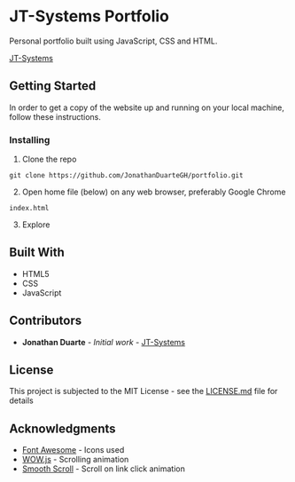 # JT-Systems Portfolio

Personal portfolio built using JavaScript, CSS and HTML.

[JT-Systems](https://www.jaytsystems.com/)

## Getting Started

In order to get a copy of the website up and running on your local machine, follow these instructions.

### Installing

1. Clone the repo

```
git clone https://github.com/JonathanDuarteGH/portfolio.git
```

2. Open home file (below) on any web browser, preferably Google Chrome

```
index.html
```

3. Explore

## Built With

* HTML5
* CSS
* JavaScript

## Contributors

* **Jonathan Duarte** - *Initial work* - [JT-Systems](https://www.jaytsystems.com/)


## License

This project is subjected to the MIT License - see the [LICENSE.md](LICENSE.md) file for details

## Acknowledgments

* [Font Awesome](https://fontawesome.com/?from=io/) - Icons used
* [WOW.js](https://mynameismatthieu.com/WOW/) - Scrolling animation
* [Smooth Scroll](https://github.com/cferdinandi/smooth-scroll) - Scroll on link click animation
